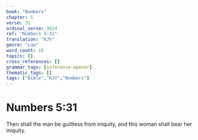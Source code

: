 ```yaml
---
book: "Numbers"
chapter: 5
verse: 31
ordinal_verse: 3824
ref: "Numbers 5:31"
translation: "KJV"
genre: "Law"
word_count: 15
topics: []
cross_references: []
grammar_tags: [inference-opener]
thematic_tags: []
tags: ["Bible","KJV","Numbers"]
---
```


# Numbers 5:31

Then shall the man be guiltless from iniquity, and this woman shall bear her iniquity.
